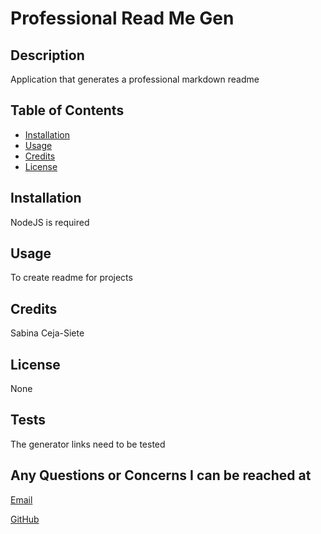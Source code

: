 
  # Professional Read Me Gen

  
  
  ## Description
  
  Application that generates a professional markdown readme
  
  ## Table of Contents
  
  - [Installation](#installation)
  - [Usage](#usage)
  - [Credits](#credits)
  - [License](#license)
  
  ## Installation
  
 NodeJS is required
  
  ## Usage
  
 To create readme for projects
  

  ## Credits
  
 Sabina Ceja-Siete
  
  ## License
  
  None
  
  ## Tests
  
  The generator links need to be tested
  
  ## Any Questions or Concerns I can be reached at
  
  [Email](mailto:sabinasiete@gmail.com)

  [GitHub](https://github.com/unisabi)
